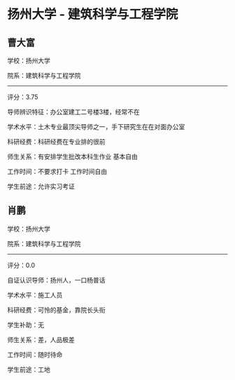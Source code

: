 # 扬州大学 - 建筑科学与工程学院

## 曹大富

学校：扬州大学

院系：建筑科学与工程学院

* * *

评分：3.75

导师辨识特征：办公室建工二号楼3楼，经常不在

学术水平：土木专业最顶尖导师之一，手下研究生在在对面办公室

科研经费：科研经费在专业排的很前

师生关系：有安排学生批改本科生作业 基本自由

工作时间：不要求打卡 工作时间自由

学生前途：允许实习考证

## 肖鹏

学校：扬州大学

院系：建筑科学与工程学院

* * *

评分：0.0

自证认识导师：扬州人，一口杨普话

学术水平：施工人员

科研经费：可怜的基金，靠院长头衔

学生补助：无

师生关系：差，人品极差

工作时间：随时待命

学生前途：工地